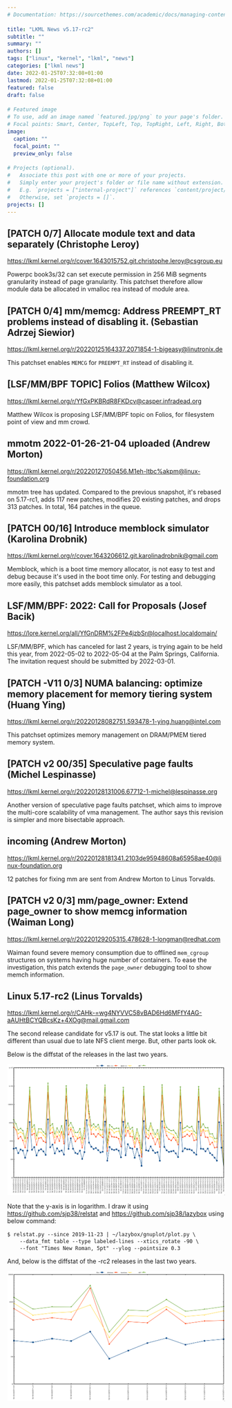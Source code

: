```yaml
---
# Documentation: https://sourcethemes.com/academic/docs/managing-content/

title: "LKML News v5.17-rc2"
subtitle: ""
summary: ""
authors: []
tags: ["linux", "kernel", "lkml", "news"]
categories: ["lkml news"]
date: 2022-01-25T07:32:08+01:00
lastmod: 2022-01-25T07:32:08+01:00
featured: false
draft: false

# Featured image
# To use, add an image named `featured.jpg/png` to your page's folder.
# Focal points: Smart, Center, TopLeft, Top, TopRight, Left, Right, BottomLeft, Bottom, BottomRight.
image:
  caption: ""
  focal_point: ""
  preview_only: false

# Projects (optional).
#   Associate this post with one or more of your projects.
#   Simply enter your project's folder or file name without extension.
#   E.g. `projects = ["internal-project"]` references `content/project/deep-learning/index.md`.
#   Otherwise, set `projects = []`.
projects: []
---
```


[PATCH 0/7] Allocate module text and data separately (Christophe Leroy)
-----------------------------------------------------------------------

https://lkml.kernel.org/r/cover.1643015752.git.christophe.leroy@csgroup.eu

Powerpc book3s/32 can set execute permission in 256 MiB segments granularity
instead of page granularity.  This patchset therefore allow module data be
allocated in vmalloc rea instead of module area.


[PATCH 0/4] mm/memcg: Address PREEMPT_RT problems instead of disabling it. (Sebastian Adrzej Siewior)
-----------------------------------------------------------------------------------------------------

https://lkml.kernel.org/r/20220125164337.2071854-1-bigeasy@linutronix.de

This patchset enables `MEMCG` for `PREEMPT_RT` instead of disabling it.


[LSF/MM/BPF TOPIC] Folios (Matthew Wilcox)
------------------------------------------

https://lkml.kernel.org/r/YfGxPKBRdR8FKDcv@casper.infradead.org

Matthew Wilcox is proposing LSF/MM/BPF topic on Folios, for filesystem point of
view and mm crowd.


mmotm 2022-01-26-21-04 uploaded (Andrew Morton)
-----------------------------------------------

https://lkml.kernel.org/r/20220127050456.M1eh-ltbc%akpm@linux-foundation.org

mmotm tree has updated.  Compared to the previous snapshot, it's rebased on
5.17-rc1, adds 117 new patches, modifies 20 existing patches, and drops 313
patches.  In total, 164 patches in the queue.


[PATCH 00/16] Introduce memblock simulator (Karolina Drobnik)
-------------------------------------------------------------

https://lkml.kernel.org/r/cover.1643206612.git.karolinadrobnik@gmail.com

Memblock, which is a boot time memory allocator, is not easy to test and debug
because it's used in the boot time only.  For testing and debugging more
easily, this patchset adds memblock simulator as a tool.


LSF/MM/BPF: 2022: Call for Proposals (Josef Bacik)
--------------------------------------------------

https://lore.kernel.org/all/YfGnDRM%2FPe4jzbSr@localhost.localdomain/

LSF/MM/BPF, which has canceled for last 2 years, is trying again to be held
this year, from 2022-05-02 to 2022-05-04 at the Palm Springs, California.  The
invitation request should be submitted by 2022-03-01.


[PATCH -V11 0/3] NUMA balancing: optimize memory placement for memory tiering system (Huang Ying)
-------------------------------------------------------------------------------------------------

https://lkml.kernel.org/r/20220128082751.593478-1-ying.huang@intel.com

This patchset optimizes memory management on DRAM/PMEM tiered memory system.


[PATCH v2 00/35] Speculative page faults (Michel Lespinasse)
------------------------------------------------------------

https://lkml.kernel.org/r/20220128131006.67712-1-michel@lespinasse.org

Another version of speculative page faults patchset, which aims to improve the
multi-core scalability of vma management.  The author says this revision is
simpler and more bisectable approach.


incoming (Andrew Morton)
------------------------

https://lkml.kernel.org/r/20220128181341.2103de95948608a65958ae40@linux-foundation.org

12 patches for fixing mm are sent from Andrew Morton to Linus Torvalds.


[PATCH v2 0/3] mm/page_owner: Extend page_owner to show memcg information (Waiman Long)
---------------------------------------------------------------------------------------

https://lkml.kernel.org/r/20220129205315.478628-1-longman@redhat.com

Waiman found severe memory consumption due to offlined `mem_cgroup` structures
on systems having huge number of containers.  To ease the investigation, this
patch extends the `page_owner` debugging tool to show memch information.


Linux 5.17-rc2 (Linus Torvalds)
-------------------------------

https://lkml.kernel.org/r/CAHk-=wg4NYVVC58vBAD6Hd6MFfY4AG-aAUHtBCYQBcsKz+4XOg@mail.gmail.com

The second release candidate for v5.17 is out.  The stat looks a little bit
different than usual due to late NFS client merge.  But, other parts look ok.

Below is the diffstat of the releases in the last two years.

![Kernel release stat](/img/kernel_release_stat/v5.6-rc2..v5.17-rc2.png)

Note that the y-axis is in logarithm.  I draw it using
https://github.com/sjp38/relstat and https://github.com/sjp38/lazybox using
below command:

    $ relstat.py --since 2019-11-23 | ~/lazybox/gnuplot/plot.py \
	    --data_fmt table --type labeled-lines --xtics_rotate -90 \
	    --font "Times New Roman, 5pt" --ylog --pointsize 0.3


And, below is the diffstat of the -rc2 releases in the last two years.

![rc2 release stat](/img/kernel_release_stat/v5.17-rc2-only.png)
